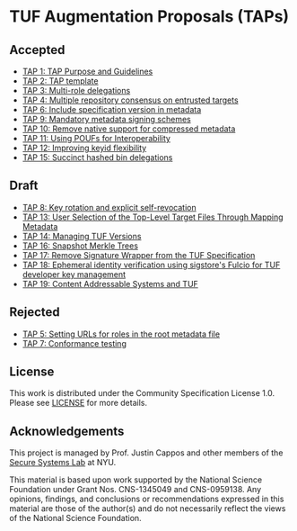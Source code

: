 # TUF Augmentation Proposals (TAPs)

## Accepted

* [TAP 1: TAP Purpose and Guidelines](tap1.md)
* [TAP 2: TAP template](tap2.md)
* [TAP 3: Multi-role delegations](tap3.md)
* [TAP 4: Multiple repository consensus on entrusted targets](tap4.md)
* [TAP 6: Include specification version in metadata](tap6.md)
* [TAP 9: Mandatory metadata signing schemes](tap9.md)
* [TAP 10: Remove native support for compressed metadata](tap10.md)
* [TAP 11: Using POUFs for Interoperability](tap11.md)
* [TAP 12: Improving keyid flexibility](tap12.md)
* [TAP 15: Succinct hashed bin delegations](tap15.md)

## Draft

* [TAP 8: Key rotation and explicit self-revocation](tap8.md)
* [TAP 13: User Selection of the Top-Level Target Files Through Mapping Metadata](tap13.md)
* [TAP 14: Managing TUF Versions](tap14.md)
* [TAP 16: Snapshot Merkle Trees](tap16.md)
* [TAP 17: Remove Signature Wrapper from the TUF Specification](tap17.md)
* [TAP 18: Ephemeral identity verification using sigstore's Fulcio for TUF developer key management](tap18.md)
* [TAP 19: Content Addressable Systems and TUF](tap19.md)

## Rejected

* [TAP 5: Setting URLs for roles in the root metadata file](tap5.md)
* [TAP 7: Conformance testing](tap7.md)


## License

This work is distributed under the Community Specification License 1.0.
Please see [LICENSE](LICENSE) for more details.


## Acknowledgements

This project is managed by Prof. Justin Cappos and other members of the [Secure
Systems Lab](https://ssl.engineering.nyu.edu/) at NYU.

This material is based upon work supported by the National Science Foundation
under Grant Nos. CNS-1345049 and CNS-0959138. Any opinions, findings, and
conclusions or recommendations expressed in this material are those of the
author(s) and do not necessarily reflect the views of the National Science
Foundation.
